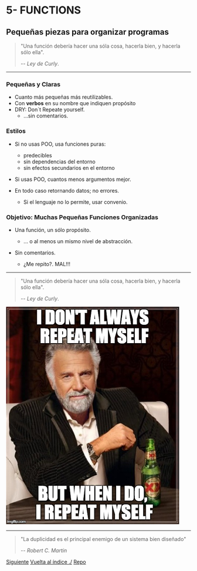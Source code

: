# 5- FUNCTIONS

## Pequeñas piezas para organizar programas

> "Una función debería hacer una sóla cosa, hacerla bien, y hacerla sólo ella".
>
> -- _Ley de Curly_.

---

### Pequeñas y Claras

- Cuanto más pequeñas más reutilizables.
- Con **verbos** en su nombre que indiquen propósito
- DRY: Don´t Repeate yourself.
  - ...sin comentarios.

### Estilos

- Si no usas POO, usa funciones puras:

  - predecibles
  - sin dependencias del entorno
  - sin efectos secundarios en el entorno

- Si usas POO, cuantos menos argumentos mejor.

- En todo caso retornando datos; no errores.

  - Si el lenguaje no lo permite, usar convenio.

### Objetivo: Muchas Pequeñas Funciones Organizadas

- Una función, un sólo propósito.

  - ... o al menos un mismo nivel de abstracción.

- Sin comentarios.
  - ¿Me repito?. MAL!!!

---

> "Una función debería hacer una sóla cosa, hacerla bien, y hacerla sólo ella".
>
> -- _Ley de Curly_.

![Don´t repeat Yourself](./dry.jpg)

---

> "La duplicidad es el principal enemigo de un sistema bien diseñado"
>
> -- _Robert C. Martin_

[Siguiente](./6-data.md)
[Vuelta al índice ./](./)
[Repo](https://github.com/AcademiaBinaria/CleanCode)
